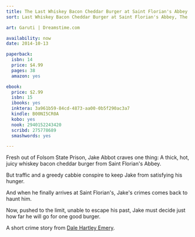 ```yaml
---
title: The Last Whiskey Bacon Cheddar Burger at Saint Florian's Abbey
sort: Last Whiskey Bacon Cheddar Burger at Saint Florian's Abbey, The

art: Garuti | Dreamstime.com

availability: now
date: 2014-10-13

paperback:
  isbn: 14
  price: $4.99
  pages: 38
  amazon: yes

ebook:
  price: $2.99
  isbn: 15
  ibooks: yes
  inktera: 3a961b59-84cd-4873-aa00-0b5f290ac3a7
  kindle: B00NI5CR0A
  kobo: yes
  nook: 2940152243420
  scribd: 275778689
  smashwords: yes

---
```

Fresh out of Folsom State Prison,
Jake Abbot craves one thing:
A thick, hot, juicy whiskey bacon cheddar burger
from Saint Florian's Abbey.

But traffic and a greedy cabbie
conspire to keep Jake from satisfying his hunger.

And when he finally arrives at Saint Florian's,
Jake's crimes comes back to haunt him.

Now,
pushed to the limit,
unable to escape his past,
Jake must decide
just how far he will go
for one good burger.

A short crime story
from [Dale Hartley Emery](http://dalehartleyemery.com/).
